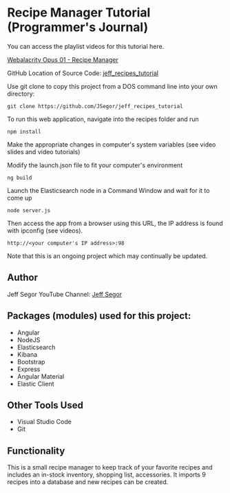 # Recipe Manager Tutorial (Programmer's Journal)

You can access the playlist videos for this tutorial here. 

[Webalacrity Opus 01 - Recipe Manager](https://www.youtube.com/playlist?list=PLIhjKYKf766BWCM-0o5G6B-Jt5kJgisPk)

GitHub Location of Source Code: [jeff_recipes_tutorial](https://github.com/JSegor/jeff_recipes_tutorial)

Use git clone to copy this project from a DOS command line into your own directory:

`git clone https://github.com/JSegor/jeff_recipes_tutorial`

To run this web application, navigate into the recipes folder and run

`npm install`

Make the appropriate changes in computer's system variables (see video slides and video tutorials)

Modify the launch.json file to fit your computer's environment

`ng build`

Launch the Elasticsearch node in a Command Window and wait for it to come up

`node server.js`

Then access the app from a browser using this URL, the IP address is found with ipconfig (see videos). 

`http://<your computer's IP address>:98`

Note that this is an ongoing project which may continually be updated. 

## Author

Jeff Segor
YouTube Channel: [Jeff Segor](https://www.youtube.com/user/jsegor)

## Packages (modules) used for this project:

- Angular
- NodeJS
- Elasticsearch
- Kibana
- Bootstrap
- Express
- Angular Material
- Elastic Client

## Other Tools Used

- Visual Studio Code
- Git

## Functionality

This is a small recipe manager to keep track of your favorite recipes and includes an in-stock inventory, shopping list, accessories.  It imports 9 recipes into a database and new recipes can be created. 